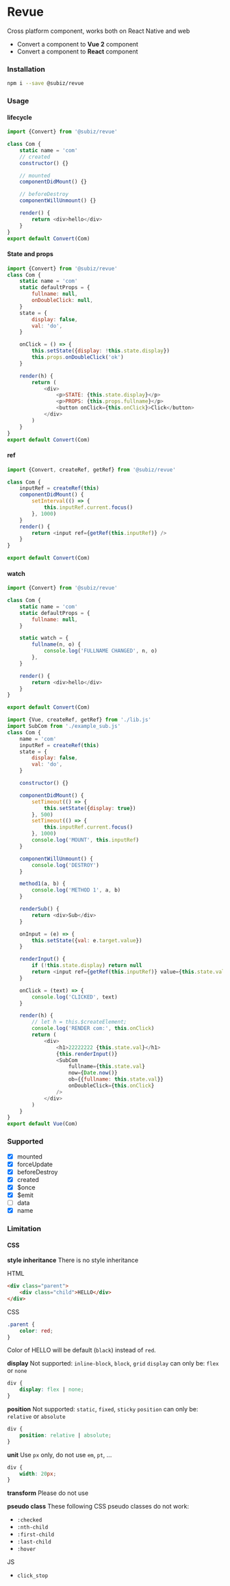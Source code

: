 # Revue

Cross platform component, works both on React Native and web

- Convert a component to **Vue 2** component
- Convert a component to **React** component

### Installation

```sh
npm i --save @subiz/revue
```

### Usage

#### lifecycle

```js
import {Convert} from '@subiz/revue'

class Com {
	static name = 'com'
	// created
	constructor() {}

	// mounted
	componentDidMount() {}

	// beforeDestroy
	componentWillUnmount() {}

	render() {
		return <div>hello</div>
	}
}
export default Convert(Com)
```

#### State and props

```js
import {Convert} from '@subiz/revue'
class Com {
	static name = 'com'
	static defaultProps = {
		fullname: null,
		onDoubleClick: null,
	}
	state = {
		display: false,
		val: 'do',
	}

	onClick = () => {
		this.setState({display: !this.state.display})
		this.props.onDoubleClick('ok')
	}

	render(h) {
		return (
			<div>
				<p>STATE: {this.state.display}</p>
				<p>PROPS: {this.props.fullname}</p>
				<button onClick={this.onClick}>Click</button>
			</div>
		)
	}
}
export default Convert(Com)
```

#### ref

```js
import {Convert, createRef, getRef} from '@subiz/revue'

class Com {
	inputRef = createRef(this)
	componentDidMount() {
		setInterval(() => {
			this.inputRef.current.focus()
		}, 1000)
	}
	render() {
		return <input ref={getRef(this.inputRef)} />
	}
}

export default Convert(Com)
```

#### watch

```js
import {Convert} from '@subiz/revue'

class Com {
	static name = 'com'
	static defaultProps = {
		fullname: null,
	}

	static watch = {
		fullname(n, o) {
			console.log('FULLNAME CHANGED', n, o)
		},
	}

	render() {
		return <div>hello</div>
	}
}

export default Convert(Com)
```

```js
import {Vue, createRef, getRef} from './lib.js'
import SubCom from './example_sub.js'
class Com {
	name = 'com'
	inputRef = createRef(this)
	state = {
		display: false,
		val: 'do',
	}

	constructor() {}

	componentDidMount() {
		setTimeout(() => {
			this.setState({display: true})
		}, 500)
		setTimeout(() => {
			this.inputRef.current.focus()
		}, 1000)
		console.log('MOUNT', this.inputRef)
	}

	componentWillUnmount() {
		console.log('DESTROY')
	}

	method1(a, b) {
		console.log('METHOD 1', a, b)
	}

	renderSub() {
		return <div>Sub</div>
	}

	onInput = (e) => {
		this.setState({val: e.target.value})
	}

	renderInput() {
		if (!this.state.display) return null
		return <input ref={getRef(this.inputRef)} value={this.state.val} onInput={this.onInput} />
	}

	onClick = (text) => {
		console.log('CLICKED', text)
	}

	render(h) {
		// let h = this.$createElement;
		console.log('RENDER com:', this.onClick)
		return (
			<div>
				<h1>22222222 {this.state.val}</h1>
				{this.renderInput()}
				<SubCom
					fullname={this.state.val}
					now={Date.now()}
					ob={{fullname: this.state.val}}
					onDoubleClick={this.onClick}
				/>
			</div>
		)
	}
}
export default Vue(Com)
```

### Supported

- [x] mounted
- [x] forceUpdate
- [x] beforeDestroy
- [x] created
- [x] $once
- [x] $emit
- [ ] data
- [x] name

### Limitation

#### CSS

**style inheritance**
There is no style inheritance

HTML

```html
<div class="parent">
	<div class="child">HELLO</div>
</div>
```

CSS

```css
.parent {
	color: red;
}
```

Color of HELLO will be default (`black`) instead of `red`.

**display**
Not supported: `inline-block`, `block`, `grid`
`display` can only be: `flex` or `none`

```css
div {
	display: flex | none;
}
```

**position**
Not supported: `static`, `fixed`, `sticky`
`position` can only be: `relative` or `absolute`

```css
div {
	position: relative | absolute;
}
```

**unit**
Use `px` only, do not use `em`, `pt`, ...

```css
div {
	width: 20px;
}
```

**transform**
Please do not use

**pseudo class**
These following CSS pseudo classes do not work:

- `:checked`
- `:nth-child`
- `:first-child`
- `:last-child`
- `:hover`

JS

- `click_stop`
